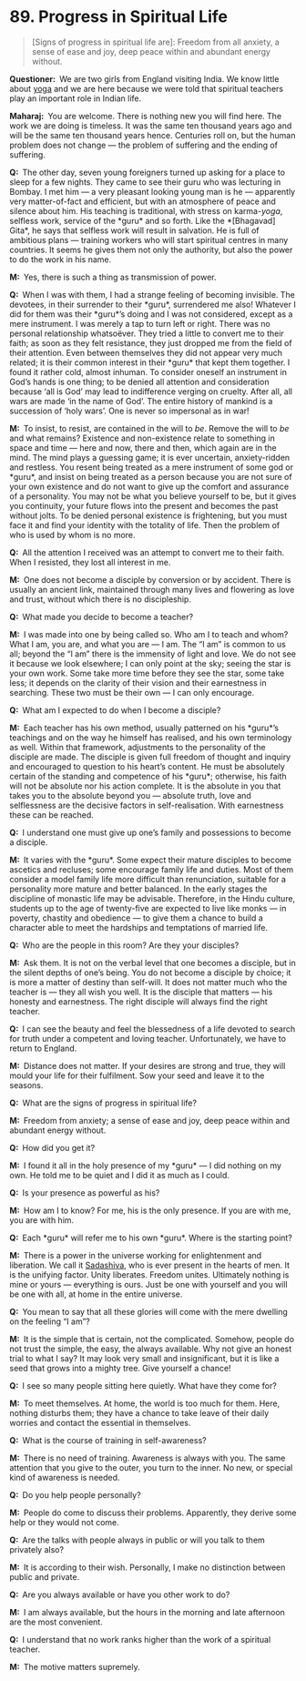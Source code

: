 # 89. Progress in Spiritual Life

>[Signs of progress in spiritual life are]: Freedom from all anxiety, a sense 
of ease and joy, deep peace within and abundant energy without.</p>

<p><b>Questioner:</b> We are two girls from England visiting India. We know 
little about <a href="One of the six systems of the Hindu 
philosophy (from <em>yoj</em>, to yoke or join). <em>Yoga</em> teaches the 
means by which the individual spirit (<em>jivatma</em>) can be joined or 
united with the universal spirit (<em>Paramatma</em>).">yoga</a> and we are 
here because we were told that spiritual teachers play an important role in 
Indian life.</p>

<p><b>Maharaj:</b> You are welcome. There is nothing new you will find here. 
The work we are doing is timeless. It was the same ten thousand years ago and 
will be the same ten thousand years hence. Centuries roll on, but the human 
problem does not change — the problem of suffering and the ending of suffering.</p>

<p><b>Q:</b> The other day, seven young foreigners turned up asking for a place 
to sleep for a few nights. They came to see their <span 
href="Spiritual teacher, preceptor.">guru</a> who was 
lecturing in Bombay. I met him — a very pleasant looking young man is he — 
apparently very matter-of-fact and efficient, but with an atmosphere of peace 
and silence about him. His teaching is traditional, with stress on <span 
href="Action or “the fruits of action”. <em>Karma</em> is of 
three kinds: <em>sanchita</em> (accumulated from previous births), 
<em>prarabdha</em> (portion of the past <em>karma</em> to be worked out in the 
present life) and <em>agami</em> (the current <em>karma</em> the result of 
which will fructify in future).">karma</a>-<i>yoga</i>, selfless work, service 
of the *guru* and so forth. Like the *[Bhagavad] Gita*, he says that selfless 
work will result in salvation. He is full of ambitious plans — training 
workers who will start spiritual centres in many countries. It seems he gives 
them not only the authority, but also the power to do the work in his name.</p>

<p><b>M:</b> Yes, there is such a thing as transmission of power.</p>

<p><b>Q:</b> When I was with them, I had a strange feeling of becoming 
invisible. The devotees, in their surrender to their *guru*, surrendered me 
also! Whatever I did for them was their *guru*’s doing and I was not 
considered, except as a mere instrument. I was merely a tap to turn left or 
right. There was no personal relationship whatsoëver. They tried a little to 
convert me to their faith; as soon as they felt resistance, they just dropped 
me from the field of their attention. Even between themselves they did not 
appear very much related; it is their common interest in their *guru* that 
kept them together. I found it rather cold, almost inhuman. To consider 
oneself an instrument in God’s hands is one thing; to be denied all attention 
and consideration because ‘all is God’ may lead to indifference verging on 
cruelty. After all, all wars are made ‘in the name of God’. The entire history 
of mankind is a succession of ‘holy wars’. One is never so impersonal as in 
war!</p>

<p><b>M:</b> To insist, to resist, are contained in the will to <em>be</em>. Remove 
the will to <em>be</em> and what remains? Existence and non-existence relate to 
something in space and time — here and now, there and then, which again are in 
the mind. The mind plays a guessing game; it is ever uncertain, anxiety-ridden 
and restless. You resent being treated as a mere instrument of some god or 
*guru*, and insist on being treated as a person because you are not sure of 
your own existence and do not want to give up the comfort and assurance of a 
personality. You may not be what you believe yourself to be, but it gives you 
continuity, your future flows into the present and becomes the past without 
jolts. To be denied personal existence is frightening, but you must face it 
and find your identity with the totality of life. Then the problem of who is 
used by whom is no more.</p>

<p><b>Q:</b> All the attention I received was an attempt to convert me to their 
faith. When I resisted, they lost all interest in me.</p>

<p><b>M:</b> One does not become a disciple by conversion or by accident. There 
is usually an ancient link, maintained through many lives and flowering as 
love and trust, without which there is no discipleship.</p>

<p><b>Q:</b> What made you decide to become a teacher?</p>

<p><b>M:</b> I was made into one by being called so. Who am I to teach and 
whom? What I am, you are, and what you are — I am. The “I am” is common to us 
all; beyond the “I am” there is the immensity of light and love. We do not see 
it because we look elsewhere; I can only point at the sky; seeing the star is 
your own work. Some take more time before they see the star, some take less; 
it depends on the clarity of their vision and their earnestness in searching. 
These two must be their own — I can only encourage.</p>

<p><b>Q:</b> What am I expected to do when I become a disciple?</p>

<p><b>M:</b> Each teacher has his own method, usually patterned on his *guru*’s 
teachings and on the way he himself has realised, and his own terminology as 
well. Within that framework, adjustments to the personality of the disciple 
are made. The disciple is given full freedom of thought and inquiry and 
encouraged to question to his heart’s content. He must be absolutely certain 
of the standing and competence of his *guru*; otherwise, his faith will not be 
absolute nor his action complete. It is the absolute in you that takes you to 
the absolute beyond you — absolute truth, love and selflessness are the 
decisive factors in self-realisation. With earnestness these can be reached.</p>

<p><b>Q:</b> I understand one must give up one’s family and possessions to 
become a disciple.</p>

<p><b>M:</b> It varies with the *guru*. Some expect their mature disciples to 
become ascetics and recluses; some encourage family life and duties. Most of 
them consider a model family life more difficult than renunciation, suitable 
for a personality more mature and better balanced. In the early stages the 
discipline of monastic life may be advisable. Therefore, in the Hindu culture, 
students up to the age of twenty-five are expected to live like monks — in 
poverty, chastity and obedience — to give them a chance to build a character 
able to meet the hardships and temptations of married life.</p>

<p><b>Q:</b> Who are the people in this room? Are they your disciples?</p>

<p><b>M:</b> Ask them. It is not on the verbal level that one becomes a 
disciple, but in the silent depths of one’s being. You do not become a 
disciple by choice; it is more a matter of destiny than self-will. It does not 
matter much who the teacher is — they all wish you well. It is the disciple 
that matters — his honesty and earnestness. The right disciple will always 
find the right teacher.</p>

<p><b>Q:</b> I can see the beauty and feel the blessedness of a life devoted to 
search for truth under a competent and loving teacher. Unfortunately, we have 
to return to England.</p>

<p><b>M:</b> Distance does not matter. If your desires are strong and true, 
they will mould your life for their fulfilment. Sow your seed and leave it to 
the seasons.</p>

<p><b>Q:</b> What are the signs of progress in spiritual life?</p>

<p><b>M:</b> Freedom from anxiety; a sense of ease and joy, deep peace within 
and abundant energy without.</p>

<p><b>Q:</b> How did you get it?</p>

<p><b>M:</b> I found it all in the holy presence of my *guru* — I did nothing 
on my own. He told me to be quiet and I did it as much as I could.</p>

<p><b>Q:</b> Is your presence as powerful as his?</p>

<p><b>M:</b> How am I to know? For me, his is the only presence. If you are 
with me, you are with him.</p>

<p><b>Q:</b> Each *guru* will refer me to his own *guru*. Where is the starting 
point?</p>

<p><b>M:</b> There is a power in the universe working for enlightenment and 
liberation. We call it <a href="The perpetual beatitude, ever 
prosperous.">Sadashiva</a>, who is ever present in the hearts of men. It is 
the unifying factor. Unity liberates. Freedom unites. Ultimately nothing is 
mine or yours — everything is ours. Just be one with yourself and you will be 
one with all, at home in the entire universe.</p>

<p><b>Q:</b> You mean to say that all these glories will come with the mere 
dwelling on the feeling “I am”?</p>

<p><b>M:</b> It is the simple that is certain, not the complicated. Somehow, 
people do not trust the simple, the easy, the always available. Why not give 
an honest trial to what I say? It may look very small and insignificant, but 
it is like a seed that grows into a mighty tree. Give yourself a chance!</p>

<p><b>Q:</b> I see so many people sitting here quietly. What have they come for?</p>

<p><b>M:</b> To meet themselves. At home, the world is too much for them. Here, 
nothing disturbs them; they have a chance to take leave of their daily worries 
and contact the essential in themselves.</p>

<p><b>Q:</b> What is the course of training in self-awareness?</p>

<p><b>M:</b> There is no need of training. Awareness is always with you. The 
same attention that you give to the outer, you turn to the inner. No new, or 
special kind of awareness is needed.</p>

<p><b>Q:</b> Do you help people personally?</p>

<p><b>M:</b> People do come to discuss their problems. Apparently, they derive 
some help or they would not come.</p>

<p><b>Q:</b> Are the talks with people always in public or will you talk to 
them privately also?</p>

<p><b>M:</b> It is according to their wish. Personally, I make no distinction 
between public and private.</p>

<p><b>Q:</b> Are you always available or have you other work to do?</p>

<p><b>M:</b> I am always available, but the hours in the morning and late 
afternoon are the most convenient.</p>

<p><b>Q:</b> I understand that no work ranks higher than the work of a 
spiritual teacher.</p>

<p><b>M:</b> The motive matters supremely.


<script>
export default {
  props: ["slot-key"],
  mounted () {
    tippy("[href]", {allowHTML: true});
  }
}
</script>
